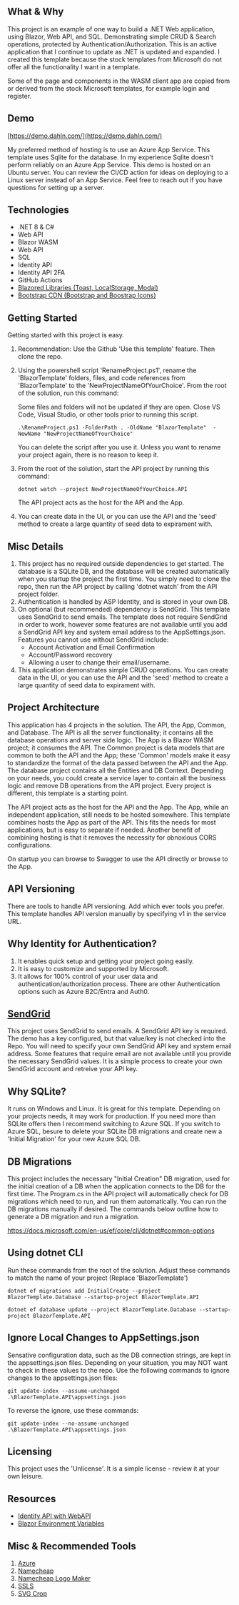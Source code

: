 ## What & Why
This project is an example of one way to build a .NET Web application, using Blazor, Web API, and SQL. Demonstrating simple CRUD & Search operations, protected by Authentication/Authorization. This is an active application that I continue to update as .NET is updated and expanded. I created this template because the stock templates from Microsoft do not offer all the functionality I want in a template.

Some of the page and components in the WASM client app are copied from or derived from the stock Microsoft templates, for example login and register.

## Demo
[https://demo.dahln.com/](https://demo.dahln.com/)

My preferred method of hosting is to use an Azure App Service. This template uses Sqlite for the database. In my experience Sqlite doesn't perform reliably on an Azure App Service. This demo is hosted on an Ubuntu server. You can review the CI/CD action for ideas on deploying to a Linux server instead of an App Service. Feel free to reach out if you have questions for setting up a server. 

## Technologies
 - .NET 8 & C#
 - Web API
 - Blazor WASM
 - Web API
 - SQL
 - Identity API
 - Identity API 2FA
 - GitHub Actions
 - [Blazored Libraries (Toast, LocalStorage, Modal)](https://github.com/Blazored)
 - [Bootstrap CDN (Bootstrap and Boostrap Icons)](https://getbootstrap.com/)

## Getting Started
Getting started with this project is easy.
1. Recommendation: Use the Github 'Use this template' feature. Then clone the repo.
2. Using the powershell script 'RenameProject.ps1', rename the 'BlazorTemplate' folders, files, and code references from 'BlazorTemplate' to the 'NewProjectNameOfYourChoice'. From the root of the solution, run this command: 

   Some files and folders will not be updated if they are open. Close VS Code, Visual Studio, or other tools prior to running this script.
   ```
   .\RenameProject.ps1 -FolderPath . -OldName "BlazorTemplate"  -NewName "NewProjectNameOfYourChoice"
   ```
   You can delete the script after you use it. Unless you want to rename your project again, there is no reason to keep it.

4. From the root of the solution, start the API project by running this command:
   ```
   dotnet watch --project NewProjectNameOfYourChoice.API
   ```
   The API project acts as the host for the API and the App.

5. You can create data in the UI, or you can use the API and the 'seed' method to create a large quantity of seed data to expirament with.

## Misc Details    
1. This project has no required outside dependencies to get started. The database is a SQLite DB, and the database will be created automatically when you startup the project the first time. You simply need to clone the repo, then run the API project by calling 'dotnet watch' from the API project folder.
2. Authentication is handled by ASP Identity, and is stored in your own DB.
3. On optional (but recommended) dependency is SendGrid. This template uses SendGrid to send emails. The template does not require SendGrid in order to work, however some features are not available until you add a SendGrid API key and system email address to the AppSettings.json. Features you cannot use without SendGrid include:
   - Account Activation and Email Confirmation
   - Account/Password recovery
   - Allowing a user to change their email/username.
4. This application demonstrates simple CRUD operations. You can create data in the UI, or you can use the API and the 'seed' method to create a large quantity of seed data to expirament with.

## Project Architecture
This application has 4 projects in the solution. The API, the App, Common, and Database. The API is all the server functionality; it contains all the database operations and server side logic. The App is a Blazor WASM project; it consumes the API. The Common project is data models that are common to both the API and the App; these 'Common' models make it easy to standardize the format of the data passed between the API and the App. The database project contains all the Entities and DB Context. Depending on your needs, you could create a service layer to contain all the business logic and remove DB operations from the API project. Every project is different, this template is a starting point.

The API project acts as the host for the API and the App. The App, while an independent application, still needs to be hosted somewhere. This template combines hosts the App as part of the API. This fits the needs for most applications, but is easy to separate if needed. Another benefit of combining hosting is that it removes the necessity for obnoxious CORS configurations.

On startup you can browse to Swagger to use the API directly or browse to the App.

## API Versioning
There are tools to handle API versioning. Add which ever tools you prefer. This template handles API version manually by specifying v1 in the service URL.

## Why Identity for Authentication?
1. It enables quick setup and getting your project going easily. 
2. It is easy to customize and supported by Microsoft.
3. It allows for 100% control of your user data and authentication/authorization process. There are other Authentication options such as Azure B2C/Entra and Auth0.

## [SendGrid](https://sendgrid.com/en-us/pricing)
This project uses SendGrid to send emails. A SendGrid API key is required. The demo has a key configured, but that value/key is not checked into the Repo. You will need to specify your own SendGrid API key and system email address. Some features that require email are not available until you provide the necessary SendGrid values. It is a simple process to create your own SendGrid account and retreive your API key.

## Why SQLite?
It runs on Windows and Linux. It is great for this template. Depending on your projects needs, it may work for production. If you need more than SQLite offers then I recommend switching to Azure SQL. If you switch to Azure SQL, besure to delete your SQLite DB migrations and create new a 'Initial Migration' for your new Azure SQL DB.

## DB Migrations
This project includes the necessary "Initial Creation" DB migration, used for the initial creation of a DB when the application connects to the DB for the first time. The Program.cs in the API project will automatically check for DB migrations which need to run, and run them automatically. You can run the DB migrations manually if desired. The commands below outline how to generate a DB migration and run a migration.

https://docs.microsoft.com/en-us/ef/core/cli/dotnet#common-options

## Using dotnet CLI
Run these commands from the root of the solution. Adjust these commands to match the name of your project (Replace 'BlazorTemplate')
```
dotnet ef migrations add InitialCreate --project BlazorTemplate.Database --startup-project BlazorTemplate.API
```
```
dotnet ef database update --project BlazorTemplate.Database --startup-project BlazorTemplate.API
```


## Ignore Local Changes to AppSettings.json
Sensative configuration data, such as the DB connection strings, are kept in the appsettings.json files. Depending on your situation, you may NOT want to check in these values to the repo. Use the following commands to ignore changes to the appsettings.json files:
 ```
 git update-index --assume-unchanged .\BlazorTemplate.API\appsettings.json
 ```
 To reverse the ignore, use these commands:
 ```
 git update-index --no-assume-unchanged .\BlazorTemplate.API\appsettings.json
 ```


## Licensing
This project uses the 'Unlicense'.  It is a simple license - review it at your own leisure.

## Resources
- [Identity API with WebAPI](https://learn.microsoft.com/en-us/aspnet/core/security/authentication/identity-api-authorization?view=aspnetcore-8.0)
- [Blazor Environment Variables](https://learn.microsoft.com/en-us/aspnet/core/blazor/fundamentals/environments?view=aspnetcore-8.0)

## Misc & Recommended Tools
1. [Azure](https://portal.azure.com)
2. [Namecheap](https://namecheap.com)
2. [Namecheap Logo Maker](https://www.namecheap.com/logo-maker/)
3. [SSLS](https://www.ssls.com/)
4. [SVG Crop](https://svgcrop.com/)




